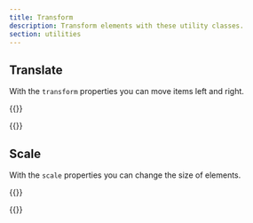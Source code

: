 ```yaml
---
title: Transform
description: Transform elements with these utility classes.
section: utilities
---
```


## Translate
With the `transform` properties you can move items left and right.

{{<example class="docs-preview-position">}}
<div class="position-relative">
  <div class="position-absolute bg-red transform-x-100"></div>
  <div class="position-absolute bg-orange"></div>
  <div class="position-absolute bg-amber transform-x-n100"></div>
</div>
{{</example>}}


## Scale
With the `scale` properties you can change the size of elements.

{{<example class="docs-preview-scale">}}
<div class="position-relative">
  <div class="blocks bg-red scale-0"></div>
  <div class="blocks bg-orange scale-25"></div>
  <div class="blocks bg-yellow scale-50"></div>
  <div class="blocks bg-lime scale-75"></div>
  <div class="blocks bg-blue scale-90"></div>
  <div class="blocks bg-purple scale-95"></div>
  <div class="blocks bg-rose scale-100"></div>
</div>
{{</example>}}
